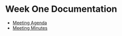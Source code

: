# Week One Documentation
- [Meeting Agenda](./Week7_Meeting_Agenda.pdf)
- [Meeting Minutes](./Week7_Meeting_Minutes.pdf)
